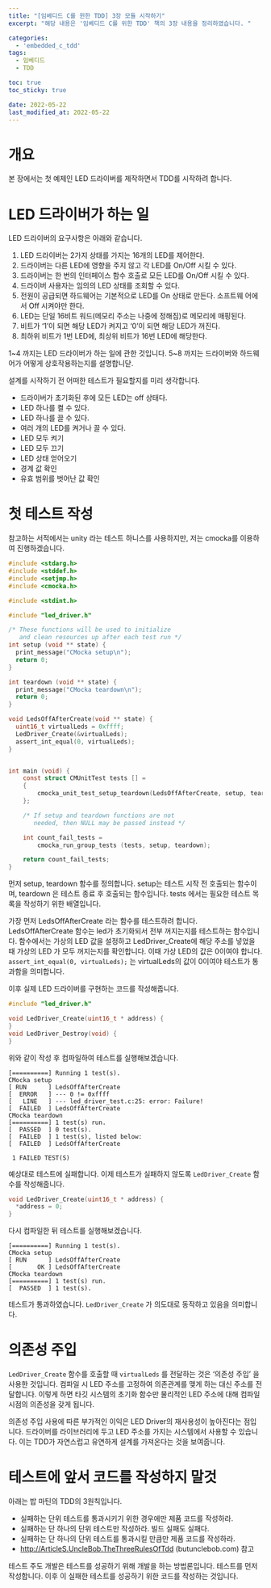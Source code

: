```yaml
---
title: "[임베디드 C를 윈한 TDD] 3장 모듈 시작하기"
excerpt: "해당 내용은 '임베디드 C를 위한 TDD' 책의 3장 내용을 정리하였습니다. "

categories:
  - 'embedded_c_tdd'
tags:
  - 임베디드
  - TDD

toc: true
toc_sticky: true

date: 2022-05-22
last_modified_at: 2022-05-22
---
```


# 개요 

본 장에서는 첫 예제인 LED 드라이버를 제작하면서 TDD를 시작하려 합니다. 

# LED 드라이버가 하는 일 

LED 드라이버의 요구사항은 아래와 같습니다. 

1. LED 드라이버는 2가지 상태를 가지는 16개의 LED를 제어한다. 
2. 드라이버는 다른 LED에 영향을 주지 않고 각 LED를 On/Off 시킬 수 있다. 
3. 드라이버는 한 번의 인터페이스 함수 호출로 모든 LED를 On/Off 시킬 수 있다. 
4. 드라이버 사용자는 임의의 LED 상태를 조회할 수 있다. 
5. 전원이 공급되면 하드웨어는 기본적으로 LED를 On 상태로 만든다. 소프트웨 어에서 Off 시켜야만 한다. 
6. LED는 단일 16비트 워드(메모리 주소는 나중에 정해짐)로 메모리에 매핑된다.
7. 비트가 ‘1’이 되면 해당 LED가 켜지고 ‘0’이 되면 해당 LED가 꺼진다. 
8. 최하위 비트가 1번 LED에, 최상위 비트가 16번 LED에 해당한다.

1~4 까지는 LED 드라이버가 하는 일에 관한 것입니다. 
5~8 까지는 드라이버와 하드웨어가 어떻게 상호작용하는지를 설명합니닫. 

설계를 시작하기 전 어떠한 테스트가 필요할지를 미리 생각합니다. 

* 드라이버가 초기화된 후에 모든 LED는 off 상태다.
* LED 하나를 켤 수 있다.
* LED 하나를 끌 수 있다.
* 여러 개의 LED를 켜거나 끌 수 있다.
* LED 모두 켜기
* LED 모두 끄기
* LED 상태 얻어오기
* 경계 값 확인
* 유효 범위를 벗어난 값 확인

# 첫 테스트 작성 

참고하는 서적에서는 unity 라는 테스트 하니스를 사용하지만, 저는 cmocka를 이용하여 진행하겠습니다. 

```c
#include <stdarg.h>
#include <stddef.h>
#include <setjmp.h>
#include <cmocka.h>

#include <stdint.h>

#include "led_driver.h"

/* These functions will be used to initialize
   and clean resources up after each test run */
int setup (void ** state) {
  print_message("CMocka setup\n");
  return 0;
}

int teardown (void ** state) {
  print_message("CMocka teardown\n");
  return 0;
}

void LedsOffAfterCreate(void ** state) {
  uint16_t virtualLeds = 0xffff;
  LedDriver_Create(&virtualLeds);
  assert_int_equal(0, virtualLeds);
}


int main (void) {
    const struct CMUnitTest tests [] =
    {
        cmocka_unit_test_setup_teardown(LedsOffAfterCreate, setup, teardown),
    };

    /* If setup and teardown functions are not
       needed, then NULL may be passed instead */

    int count_fail_tests =
        cmocka_run_group_tests (tests, setup, teardown);

    return count_fail_tests;
}

```

먼저 setup, teardown 함수를 정의합니다. 
setup는 테스트 시작 전 호출되는 함수이며, teardown 은 테스트 종료 후 호출되는 함수입니다. 
tests 에서는 필요한 테스트 목록을 작성하기 위한 배열입니다. 

가장 먼저 LedsOffAfterCreate 라는 함수를 테스트하려 합니다. 
LedsOffAfterCreate 함수는 led가 초기화되서 전부 꺼지는지를 테스트하는 함수입니다. 
함수에서는 가상의 LED 값을 설정하고 LedDriver_Create에 해당 주소를 넣었을 때 가상의 LED 가 모두 꺼지는지를 확인합니다. 
이때 가상 LED의 값은 0이여야 합니다. 
`assert_int_equal(0, virtualLeds);` 는 virtualLeds의 값이 0이여야 테스트가 통과함을 의미합니다. 


이후 실제 LED 드라이버를 구현하는 코드를 작성해줍니다. 

```c
#include "led_driver.h"

void LedDriver_Create(uint16_t * address) {
}
void LedDriver_Destroy(void) {
}

```

위와 같이 작성 후 컴파일하여 테스트를 실행해보겠습니다. 

```
[==========] Running 1 test(s).
CMocka setup
[ RUN      ] LedsOffAfterCreate
[  ERROR   ] --- 0 != 0xffff
[   LINE   ] --- led_driver_test.c:25: error: Failure!
[  FAILED  ] LedsOffAfterCreate
CMocka teardown
[==========] 1 test(s) run.
[  PASSED  ] 0 test(s).
[  FAILED  ] 1 test(s), listed below:
[  FAILED  ] LedsOffAfterCreate

 1 FAILED TEST(S)

```

예상대로 테스트에 실패합니다. 
이제 테스트가 실패하지 않도록 `LedDriver_Create` 함수를 작성해줍니다. 

```c
void LedDriver_Create(uint16_t * address) {
  *address = 0;
}
```

다시 컴파일한 뒤 테스트를 실행해보겠습니다. 

```
[==========] Running 1 test(s).
CMocka setup
[ RUN      ] LedsOffAfterCreate
[       OK ] LedsOffAfterCreate
CMocka teardown
[==========] 1 test(s) run.
[  PASSED  ] 1 test(s).
```

테스트가 통과하였습니다. 
`LedDriver_Create` 가 의도대로 동작하고 있음을 의미합니다. 

# 의존성 주입 

`LedDriver_Create` 함수를 호출할 때 `virtualLeds` 를 전달하는 것은 ‘의존성 주입’ 을 사용한 것입니다. 
컴파일 시 LED 주소를 고정하여 의존관계를 맺게 하는 대신 주소를 전달합니다.
이렇게 하면 타깃 시스템의 초기화 함수만 물리적인 LED 주소에 대해 컴파일 시점의 의존성을 갖게 됩니다. 

의존성 주입 사용에 따른 부가적인 이익은 LED Driver의 재사용성이 높아진다는 점입니다. 
드라이버를 라이브러리에 두고 LED 주소를 가지는 시스템에서 사용할 수 있습니다. 
이는 TDD가 자연스럽고 유연하게 설계를 가져온다는 것을 보여줍니다. 

# 테스트에 앞서 코드를 작성하지 말것 

아래는 밥 마틴의 TDD의 3원칙입니다. 

* 실패하는 단위 테스트를 통과시키기 위한 경우에만 제품 코드를 작성하라.
* 실패하는 단 하나의 단위 테스트만 작성하라. 빌드 실패도 실패다. 
* 실패하는 단 하나의 단위 테스트를 통과시킬 만큼만 제품 코드를 작성하라.
* http://ArticleS.UncleBob.TheThreeRulesOfTdd (butunclebob.com) 참고 

테스트 주도 개발은 테스트를 성공하기 위해 개발을 하는 방법론입니다. 
테스트를 먼저 작성합니다. 
이후 이 실패한 테스트를 성공하기 위한 코드를 작성하는 것입니다. 
